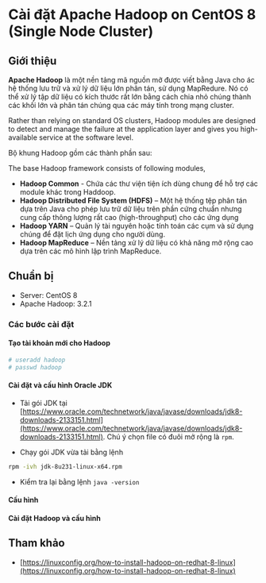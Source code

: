 # Cài đặt Apache Hadoop on CentOS 8 (Single Node Cluster)

## Giới thiệu
**Apache Hadoop** là một nền tảng mã nguồn mở được viết bằng Java cho ác hệ thống lưu trữ và xử lý dữ liệu lớn phân tán, sử dụng MapRedure. Nó có thể xử lý tập dữ liệu có kích thước rất lớn bằng cách chia nhỏ chúng thành các khối lớn và phân tán chúng qua các máy tính trong mạng cluster.

Rather than relying on standard OS clusters, Hadoop modules are designed to detect and manage the failure at the application layer and gives you high-available service at the software level.

Bộ khung Hadoop gồm các thành phần sau:

The base Hadoop framework consists of following modules,

- **Hadoop Common** - Chứa các thư viện tiện ích dùng chung để hỗ trợ các module khác trong Haddoop.
- **Hadoop Distributed File System (HDFS)** – Một hệ thống tệp phân tán dựa trên Java cho phép lưu trữ dữ liệu trên phần cứng chuẩn nhưng cung cấp thông lượng rất cao (high-throughput) cho các ứng dụng
- **Hadoop YARN** – Quản lý tài nguyên hoặc tính toán các cụm và sử dụng chúng để đặt lịch ứng dụng cho người dùng.
- **Hadoop MapReduce** – Nền tảng xử lý dữ liệu có khả năng mở rộng cao dựa trên các mô hình lập trình MapReduce.

## Chuẩn bị

- Server: CentOS 8
- Apache Hadoop: 3.2.1


### Các bước cài đặt

#### Tạo tài khoản mới cho Hadoop

```bash
# useradd hadoop
# passwd hadoop
```

#### Cài đặt và cấu hình Oracle JDK

- Tải gói JDK tại [https://www.oracle.com/technetwork/java/javase/downloads/jdk8-downloads-2133151.html](https://www.oracle.com/technetwork/java/javase/downloads/jdk8-downloads-2133151.html). Chú ý chọn file có đuôi mở rộng là ```rpm```.

- Chạy gói JDK vừa tải bằng lệnh 

```bash
rpm -ivh jdk-8u231-linux-x64.rpm
```

- Kiểm tra lại bằng lệnh ```java -version```

#### Cấu hình 

#### Cài đặt Hadoop và cấu hình





## Tham khảo
- [https://linuxconfig.org/how-to-install-hadoop-on-redhat-8-linux](https://linuxconfig.org/how-to-install-hadoop-on-redhat-8-linux)
